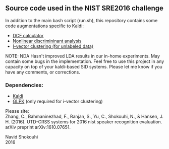## Source code used in the NIST SRE2016 challenge
In addition to the main bash script (run.sh), this repository contains some code augmentations specific to Kaldi: 
- [DCF calculator](https://github.com/idnavid/sre2016/blob/master/src/bin/compute-verification-errors.cc)
- [Nonlinear discrimininant analysis](https://github.com/idnavid/sre2016/blob/master/src/bin/ivector-compute-nda.cc)
- [I-vector clustering (for unlabeled data)](https://github.com/idnavid/sre2016/blob/master/src/bin/ivector-clustering.cc)

NOTE: NDA Hasn't improved LDA results in our in-home experiments. May contain some bugs in the implementation. 
Feel free to use this project in any capacity on top of your kaldi-based SID systems. 
Please let me know if you have any comments, or corrections. 

### Dependencies:
- [Kaldi](https://sourceforge.net/projects/kaldi/)
- [GLPK](https://www.gnu.org/software/glpk/) (only required for i-vector clustering)

Please site: <br/>
Zhang, C., Bahmaninezhad, F., Ranjan, S., Yu, C., Shokouhi, N., & Hansen, J. H. (2016). UTD-CRSS systems for 2016 nist speaker recognition evaluation. arXiv preprint arXiv:1610.07651.

Navid Shokouhi<br/>
2016
